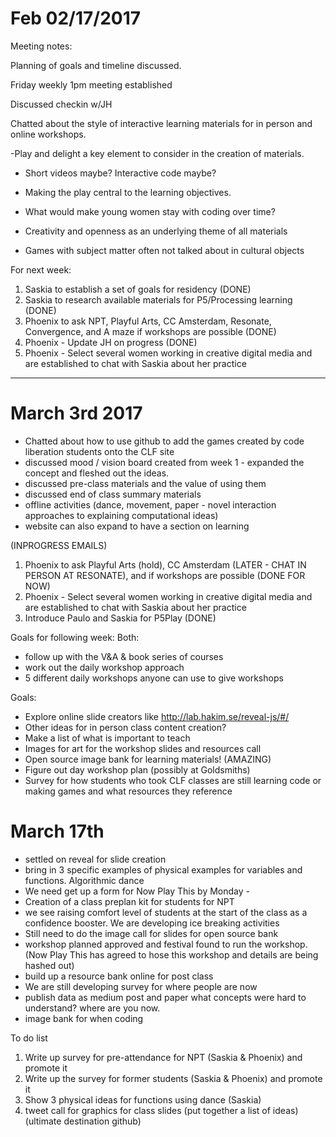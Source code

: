 # Feb 02/17/2017

Meeting notes:

Planning of goals and timeline discussed.

Friday weekly 1pm meeting established

Discussed checkin w/JH

Chatted about the style of interactive learning materials for in person and online workshops.

-Play and delight a key element to consider in the creation of materials.  

- Short videos maybe? Interactive code maybe?

- Making the play central to the learning objectives.

- What would make young women stay with coding over time?

- Creativity and openness as an underlying theme of all materials

- Games with subject matter often not talked about in cultural objects


For next week:

1. Saskia to establish a set of goals for residency (DONE)
2. Saskia to research available materials for P5/Processing learning (DONE)
3. Phoenix to ask NPT, Playful Arts, CC Amsterdam, Resonate, Convergence, and A maze if workshops are possible (DONE)
4. Phoenix - Update JH on progress (DONE)
5. Phoenix - Select several women working in creative digital media and are established to chat with Saskia about her practice

---

# March 3rd 2017
* Chatted about how to use github to add the games created by code liberation students onto the CLF site
* discussed mood / vision board created from week 1 - expanded the concept and fleshed out the ideas.
* discussed pre-class materials and the value of using them
* discussed end of class summary materials
* offline activities (dance, movement, paper - novel interaction approaches to explaining computational ideas)
* website can also expand to have a section on learning

(INPROGRESS EMAILS)

1. Phoenix to ask Playful Arts (hold), CC Amsterdam (LATER - CHAT IN PERSON AT RESONATE), and if workshops are possible (DONE FOR NOW)
2. Phoenix - Select several women working in creative digital media and are established to chat with Saskia about her practice
3. Introduce Paulo and Saskia for P5Play (DONE)


Goals for following week:
Both:
* follow up with the V&A & book series of courses
* work out the daily workshop approach
* 5 different daily workshops anyone can use to give workshops

Goals:
* Explore online slide creators like <http://lab.hakim.se/reveal-js/#/>
* Other ideas for in person class content creation?
* Make a list of what is important to teach
* Images for art for the workshop slides and resources call
* Open source image bank for learning materials! (AMAZING)
* Figure out day workshop plan (possibly at Goldsmiths)
* Survey for how students who took CLF classes are still learning code or making games and what resources they reference

# March 17th
* settled on reveal for slide creation
* bring in 3 specific examples of physical examples for variables and functions.
Algorithmic dance
* We need get up a form for Now Play This by Monday -
* Creation of a class preplan kit for students for NPT
* we see raising comfort level of students at the start of the class as a confidence booster. We are developing ice breaking activities
* Still need to do the image call for slides for open source bank
* workshop planned approved and festival found to run the workshop. (Now Play This has agreed to hose this workshop and details are being hashed out)
* build up a resource bank online for post class
* We are still developing survey for where people are now
* publish data as medium post and paper
what concepts were hard to understand? where are you now.
* image bank for when coding

To do list
1. Write up survey for pre-attendance for NPT (Saskia & Phoenix) and promote it
2. Write up the survey for former students (Saskia & Phoenix) and promote it
3. Show 3 physical ideas for functions using dance (Saskia)
4. tweet call for graphics for class slides (put together a list of ideas) (ultimate destination github)
